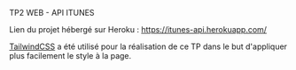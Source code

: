 TP2 WEB - API ITUNES

Lien du projet hébergé sur Heroku : https://itunes-api.herokuapp.com/

[TailwindCSS](https://tailwindcss.com/) a été utilisé pour la réalisation de ce TP dans le but d'appliquer plus facilement le style à la page.

